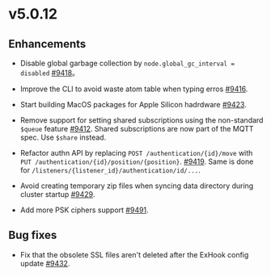 # v5.0.12

## Enhancements

- Disable global garbage collection by `node.global_gc_interval = disabled` [#9418](https://github.com/emqx/emqx/pull/9418)。

- Improve the CLI to avoid waste atom table when typing erros [#9416](https://github.com/emqx/emqx/pull/9416).

- Start building MacOS packages for Apple Silicon hadrdware [#9423](https://github.com/emqx/emqx/pull/9423).

- Remove support for setting shared subscriptions using the non-standard `$queue` feature [#9412](https://github.com/emqx/emqx/pull/9412).
  Shared subscriptions are now part of the MQTT spec. Use `$share` instead.

- Refactor authn API by replacing `POST /authentication/{id}/move` with `PUT /authentication/{id}/position/{position}`. [#9419](https://github.com/emqx/emqx/pull/9419).
  Same is done for `/listeners/{listener_id}/authentication/id/...`.

- Avoid creating temporary zip files when syncing data directory during cluster startup [#9429](https://github.com/emqx/emqx/pull/9429).

- Add more PSK ciphers support [#9491](https://github.com/emqx/emqx/pull/9491).

## Bug fixes

- Fix that the obsolete SSL files aren't deleted after the ExHook config update [#9432](https://github.com/emqx/emqx/pull/9432).
